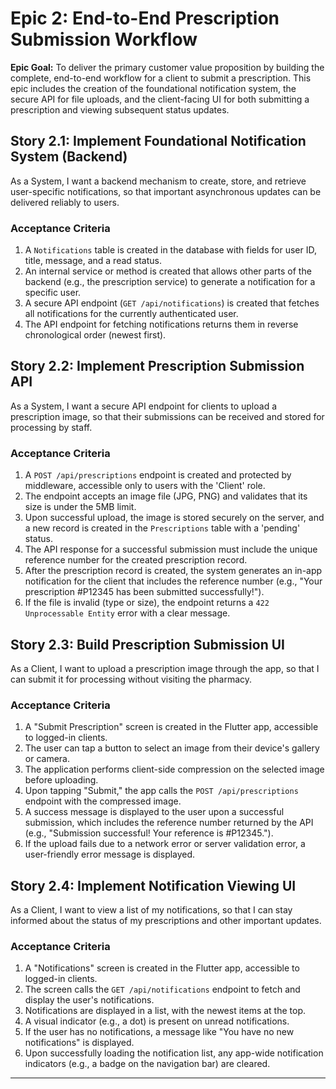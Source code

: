 # Epic 2: End-to-End Prescription Submission Workflow

<!--docs/prd/[title].md-->

**Epic Goal:** To deliver the primary customer value proposition by building the complete, end-to-end workflow for a client to submit a prescription. This epic includes the creation of the foundational notification system, the secure API for file uploads, and the client-facing UI for both submitting a prescription and viewing subsequent status updates.

## Story 2.1: Implement Foundational Notification System (Backend)

As a System,
I want a backend mechanism to create, store, and retrieve user-specific notifications,
so that important asynchronous updates can be delivered reliably to users.

### Acceptance Criteria

1.  A `Notifications` table is created in the database with fields for user ID, title, message, and a read status.
2.  An internal service or method is created that allows other parts of the backend (e.g., the prescription service) to generate a notification for a specific user.
3.  A secure API endpoint (`GET /api/notifications`) is created that fetches all notifications for the currently authenticated user.
4.  The API endpoint for fetching notifications returns them in reverse chronological order (newest first).

## Story 2.2: Implement Prescription Submission API

As a System,
I want a secure API endpoint for clients to upload a prescription image,
so that their submissions can be received and stored for processing by staff.

### Acceptance Criteria

1.  A `POST /api/prescriptions` endpoint is created and protected by middleware, accessible only to users with the 'Client' role.
2.  The endpoint accepts an image file (JPG, PNG) and validates that its size is under the 5MB limit.
3.  Upon successful upload, the image is stored securely on the server, and a new record is created in the `Prescriptions` table with a 'pending' status.
4.  The API response for a successful submission must include the unique reference number for the created prescription record.
5.  After the prescription record is created, the system generates an in-app notification for the client that includes the reference number (e.g., "Your prescription #P12345 has been submitted successfully!").
6.  If the file is invalid (type or size), the endpoint returns a `422 Unprocessable Entity` error with a clear message.

## Story 2.3: Build Prescription Submission UI

As a Client,
I want to upload a prescription image through the app,
so that I can submit it for processing without visiting the pharmacy.

### Acceptance Criteria

1.  A "Submit Prescription" screen is created in the Flutter app, accessible to logged-in clients.
2.  The user can tap a button to select an image from their device's gallery or camera.
3.  The application performs client-side compression on the selected image before uploading.
4.  Upon tapping "Submit," the app calls the `POST /api/prescriptions` endpoint with the compressed image.
5.  A success message is displayed to the user upon a successful submission, which includes the reference number returned by the API (e.g., "Submission successful! Your reference is #P12345.").
6.  If the upload fails due to a network error or server validation error, a user-friendly error message is displayed.

## Story 2.4: Implement Notification Viewing UI

As a Client,
I want to view a list of my notifications,
so that I can stay informed about the status of my prescriptions and other important updates.

### Acceptance Criteria

1.  A "Notifications" screen is created in the Flutter app, accessible to logged-in clients.
2.  The screen calls the `GET /api/notifications` endpoint to fetch and display the user's notifications.
3.  Notifications are displayed in a list, with the newest items at the top.
4.  A visual indicator (e.g., a dot) is present on unread notifications.
5.  If the user has no notifications, a message like "You have no new notifications" is displayed.
6.  Upon successfully loading the notification list, any app-wide notification indicators (e.g., a badge on the navigation bar) are cleared.

---
